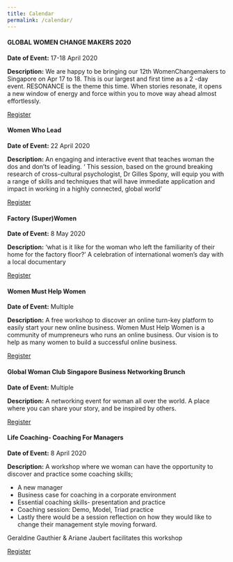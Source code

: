 ```yaml
---
title: Calendar
permalink: /calendar/
---
```

<div class="row padding--bottom">
	<div class="col">
		<h4 class="has-text-white padding--bottom--lg"><strong>GLOBAL WOMEN CHANGE MAKERS 2020</strong></h4>
		<p><strong>Date of Event:</strong> 17-18 April 2020</p>
		<p><strong>Description:</strong> We are happy to be bringing our 12th WomenChangemakers to Singapore on Apr 17 to 18. This is our largest and first time as a 2 -day event. RESONANCE is the theme this time. When  stories resonate, it opens a new window of energy and force within you to move way ahead almost effortlessly.</p>
		<a href="https://www.eventbrite.com/e/global-womenchangemakers-2020-apr-17-18-tickets-97443224307?aff=ebdssbdestsearch" target="_blank"><div><span>Register</span><i class="sgds-icon sgds-icon-arrow-right is-size-4" aria-hidden="true"></i></div></a>
	</div>
	<div class="col">
		<h4 class="has-text-white padding--bottom--lg"><strong>Women Who Lead </strong></h4>
		<p><strong>Date of Event:</strong> 22 April 2020</p>
		<p><strong>Description:</strong> An engaging and interactive event that teaches woman the dos and don’ts of leading. ‘ This session, based on the ground breaking research of cross-cultural psychologist, Dr Gilles Spony, will equip you with a range of skills and techniques that will have immediate application and impact in working in a highly connected, global world’</p>
		<a href="https://www.eventbrite.com/e/leading-in-a-global-world-tickets-96607891805?aff=ebdssbdestsearch" target="_blank"><div><span>Register</span><i class="sgds-icon sgds-icon-arrow-right is-size-4" aria-hidden="true"></i></div></a>
	</div>
	<div class="col">
		<h4 class="has-text-white padding--bottom--lg"><strong>Factory (Super)Women </strong></h4>
		<p><strong>Date of Event:</strong> 8 May 2020 </p>
		<p><strong>Description:</strong> ‘what is it like for the woman who left the familiarity of their home for the factory floor?’ A celebration of international women’s day with a local documentary </p>
		<a href="https://www.eventbrite.sg/e/womanpower-tenx-x-scwo-tickets-3580863459?aff=ebdssbdestsearch" target="_blank"><div><span>Register</span><i class="sgds-icon sgds-icon-arrow-right is-size-4" aria-hidden="true"></i></div></a>
	</div>
	<div class="col">
		<h4 class="has-text-white padding--bottom--lg"><strong>Women Must Help Women </strong></h4>
		<p><strong>Date of Event:</strong> Multiple </p>
		<p><strong>Description:</strong> A free workshop to discover an online turn-key platform to easily start your new online business. Women Must Help Women is a community of mumpreneurs who runs an online business. Our vision is to help as many women to build a successful online business.</p>
		<a href="https://www.eventbrite.sg/e/women-must-help-women-registration-65803936345?aff=ebdssbdestsearch" target="_blank"><div><span>Register</span><i class="sgds-icon sgds-icon-arrow-right is-size-4" aria-hidden="true"></i></div></a>
	</div>
	<div class="col">
		<h4 class="has-text-white padding--bottom--lg"><strong>Global Woman Club Singapore Business Networking Brunch </strong></h4>
		<p><strong>Date of Event:</strong> Multiple </p>
		<p><strong>Description:</strong> A networking event for woman all over the world. A place where you can share your story, and be inspired by others. </p>
		<a href="https://www.eventbrite.com/d/singapore--singapore/global-woman-networking-club-singapore/?q=global+woman+networking+club+singapore&mode=search" target="_blank"><div><span>Register</span><i class="sgds-icon sgds-icon-arrow-right is-size-4" aria-hidden="true"></i></div></a>
	</div>
	<div class="col">
		<h4 class="has-text-white padding--bottom--lg"><strong>Life Coaching- Coaching For Managers </strong></h4>
		<p><strong>Date of Event:</strong> 8 April 2020 </p>
		<p><strong>Description:</strong> A workshop where we woman can have the opportunity to discover and practice some coaching skills;</p>
			<ul>
				<li>A new manager</li>
				<li>Business case for coaching in a corporate environment</li>
				<li>Essential coaching skills- presentation and practice</li>
				<li>Coaching session: Demo, Model, Triad practice</li>
				<li>Lastly there would be a session reflection on how they would like to change their management style moving forward.</li>
			</ul>
		<p>Geraldine Gauthier & Ariane Jaubert facilitates this workshop</p>
		<a href="https://primetime.org.sg/event-detail/?id=115" target="_blank"><div><span>Register</span><i class="sgds-icon sgds-icon-arrow-right is-size-4" aria-hidden="true"></i></div></a>
	</div>
</div>
